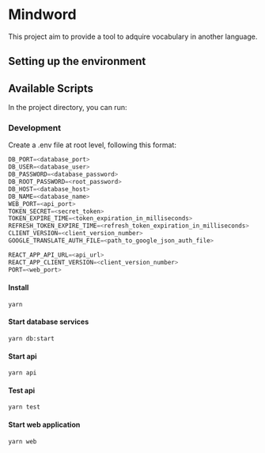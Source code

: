 # Mindword

This project aim to provide a tool to adquire vocabulary in another language.


## Setting up the environment


## Available Scripts

In the project directory, you can run:

### Development
Create a .env file at root level, following this format:
```javascript
DB_PORT=<database_port>
DB_USER=<database_user>
DB_PASSWORD=<database_password>
DB_ROOT_PASSWORD=<root_password>
DB_HOST=<database_host>
DB_NAME=<database_name>
WEB_PORT=<api_port>
TOKEN_SECRET=<secret_token>
TOKEN_EXPIRE_TIME=<token_expiration_in_milliseconds>
REFRESH_TOKEN_EXPIRE_TIME=<refresh_token_expiration_in_milliseconds>
CLIENT_VERSION=<client_version_number>
GOOGLE_TRANSLATE_AUTH_FILE=<path_to_google_json_auth_file>

REACT_APP_API_URL=<api_url>
REACT_APP_CLIENT_VERSION=<client_version_number>
PORT=<web_port>
```


#### Install
`yarn`

#### Start database services
`yarn db:start`

#### Start api
`yarn api`

#### Test api
`yarn test`

#### Start web application
`yarn web`


